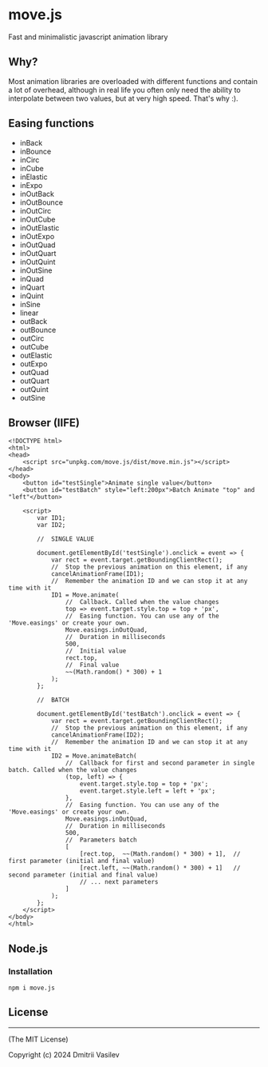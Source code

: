 # move.js

Fast and minimalistic javascript animation library

## Why?

Most animation libraries are overloaded with different functions and contain a lot of overhead, although in real life you often only need the ability to interpolate between two values, but at very high speed. That's why :).

## Easing functions

- inBack
- inBounce
- inCirc
- inCube
- inElastic
- inExpo
- inOutBack
- inOutBounce
- inOutCirc
- inOutCube
- inOutElastic
- inOutExpo
- inOutQuad
- inOutQuart
- inOutQuint
- inOutSine
- inQuad
- inQuart
- inQuint
- inSine
- linear
- outBack
- outBounce
- outCirc
- outCube
- outElastic
- outExpo
- outQuad
- outQuart
- outQuint
- outSine

## Browser (IIFE)

```
<!DOCTYPE html>
<html>
<head>
    <script src="unpkg.com/move.js/dist/move.min.js"></script>
</head>
<body>
    <button id="testSingle">Animate single value</button>
    <button id="testBatch" style="left:200px">Batch Animate "top" and "left"</button>

    <script>
        var ID1;
        var ID2;

        //  SINGLE VALUE

        document.getElementById('testSingle').onclick = event => {
            var rect = event.target.getBoundingClientRect();
            //  Stop the previous animation on this element, if any
            cancelAnimationFrame(ID1);
            //  Remember the animation ID and we can stop it at any time with it
            ID1 = Move.animate(
                //  Callback. Called when the value changes
                top => event.target.style.top = top + 'px',
                //  Easing function. You can use any of the 'Move.easings' or create your own.
                Move.easings.inOutQuad,
                //  Duration in milliseconds
                500,
                //  Initial value
                rect.top,
                //  Final value
                ~~(Math.random() * 300) + 1
            );
        };

        //  BATCH

        document.getElementById('testBatch').onclick = event => {
            var rect = event.target.getBoundingClientRect();
            //  Stop the previous animation on this element, if any
            cancelAnimationFrame(ID2);
            //  Remember the animation ID and we can stop it at any time with it
            ID2 = Move.animateBatch(
                //  Callback for first and second parameter in single batch. Called when the value changes
                (top, left) => {
                    event.target.style.top = top + 'px';
                    event.target.style.left = left + 'px';
                },
                //  Easing function. You can use any of the 'Move.easings' or create your own.
                Move.easings.inOutQuad,
                //  Duration in milliseconds
                500,
                //  Parameters batch
                [
                    [rect.top,  ~~(Math.random() * 300) + 1],  // first parameter (initial and final value)
                    [rect.left, ~~(Math.random() * 300) + 1]   // second parameter (initial and final value)
                    // ... next parameters
                ]
            );
        };
    </script>
</body>
</html>

```

## Node.js

### Installation

```
npm i move.js
```

## License
--------------

(The MIT License)

Copyright (c) 2024 Dmitrii Vasilev
